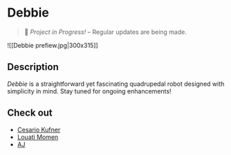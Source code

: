 # **Debbie**
> 🚧 _Project in Progress!_ – Regular updates are being made.

![[Debbie prefiew.jpg|300x315]]
## **Description**
_Debbie_ is a straightforward yet fascinating quadrupedal robot designed with simplicity in mind. Stay tuned for ongoing enhancements!

## Check out
- [Cesario Kufner](https://github.com/ckfnr)
- [Louati Momen](https://github.com/louatimomen)
- [AJ](https://github.com/AJ-Holzer)
